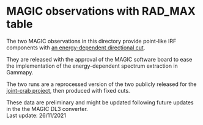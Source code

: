 # MAGIC observations with RAD_MAX table 

The two MAGIC observations in this directory provide point-like IRF components with [an energy-dependent directional cut](https://gamma-astro-data-formats.readthedocs.io/en/latest/irfs/point_like/#rad-max-2d).

They are released with the approval of the MAGIC software board to ease the implementation of the energy-dependent spectrum extraction in Gammapy.

The two runs are a reprocessed version of the two publicly released for the [joint-crab project](https://ui.adsabs.harvard.edu/abs/2019A%26A...625A..10N/abstract), then produced with fixed cuts.

These data are preliminary and might be updated following future updates in the the MAGIC DL3 converter.    
Last update: 26/11/2021
